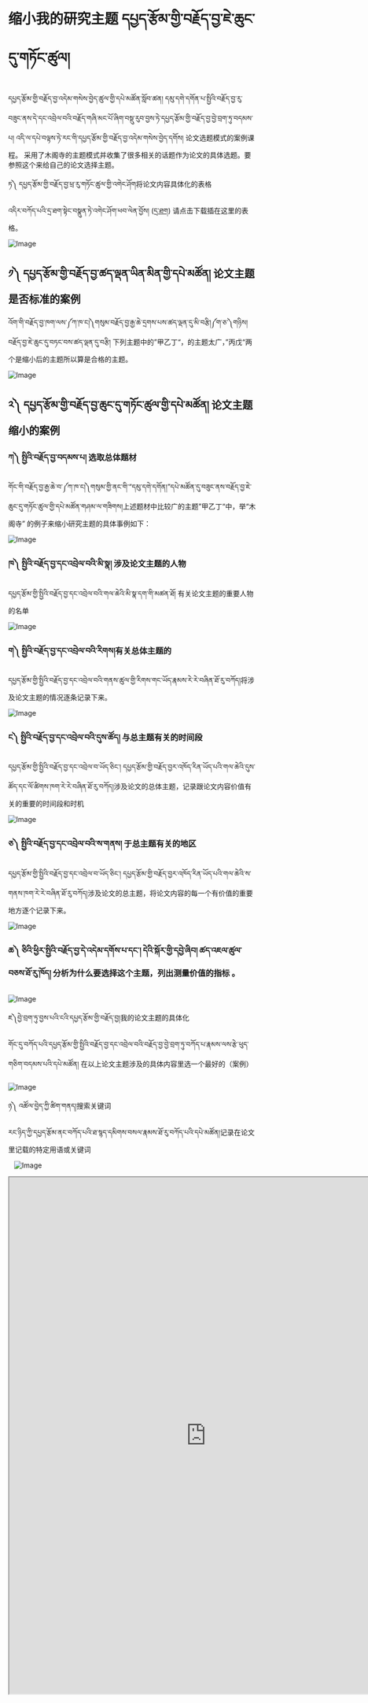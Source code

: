 # 缩小我的研究主题 དཔྱད་རྩོམ་གྱི་བརྗོད་བྱ་ཇེ་ཆུང་དུ་གཏོང་ཚུལ།


དཔྱད་རྩོམ་གྱི་བརྗོད་བྱ་འདེམ་གསེས་བྱེད་ཚུལ་གྱི་དཔེ་མཚོན་སློབ་ཚན། དམུ་དགེ་དགོན་པ་སྤྱིའི་བརྗོད་བྱ་རུ་བཟུང་ནས་དེ་དང་འབྲེལ་བའི་བརྗོད་གཞི་མང་པོ་ཞིག་བསྡུ་རུབ་བྱས་ཏེ་དཔྱད་རྩོམ་གྱི་བརྗོད་བྱ་བྱེ་བྲག་ཏུ་བདམས་པ། འདི་ལ་དཔེ་བལྟས་ཏེ་རང་གི་དཔྱད་རྩོམ་གྱི་བརྗོད་བྱ་འདེམ་གསེས་བྱེད་དགོས། 论文选题模式的案例课程。 采用了木阁寺的主题模式并收集了很多相关的话题作为论文的具体选题。要参照这个来给自己的论文选择主题。

ཏ༽ དཔྱད་རྩོམ་གྱི་བརྗོད་བྱ་ཕྲ་རུ་གཏོང་ཚུལ་གྱི་འགེང་ཤོག将论文内容具体化的表格  

འདིར་བཀོད་པའི་དྲ་ཐག་སྟེང་བསྣུན་ཏེ་འགེང་ཤོག་ཕབ་ལེན་བྱོས། ([དྲ་ཐག](=96074754)) 请点击下载插在这里的表格。  

![Image](images/000002.png)

## ༡༽ དཔྱད་རྩོམ་གྱི་བརྗོད་བྱ་ཚད་ལྡན་ཡིན་མིན་གྱི་དཔེ་མཚོན། 论文主题是否标准的案例  

འོག་གི་བརྗོད་བྱ་ཁག་ལས་༼ཀ་ཁ་ང།༽གསུམ་བརྗོད་བྱ་རྒྱ་ཆེ་དྲགས་པས་ཚད་ལྡན་དུ་མི་བརྩི།༼ག་ཅ་༽གཉིས། བརྗོད་བྱ་ཇེ་ཆུང་དུ་བཏང་བས་ཚད་ལྡན་དུ་བརྩི། 下列主题中的”甲乙丁“，的主题太广，”丙戊“两个是缩小后的主题所以算是合格的主题。

![Image](images/000003.png)

## ༢༽ དཔྱད་རྩོམ་གྱི་བརྗོད་བྱ་ཆུང་དུ་གཏོང་ཚུལ་གྱི་དཔེ་མཚོན། 论文主题缩小的案例  

### ཀ༽ སྤྱིའི་བརྗོད་བྱ་བདམས་པ། 选取总体题材  

གོང་གི་བརྗོད་བྱ་རྒྱ་ཆེ་བ་༼ཀ་ཁ་ང།༽གསུམ་གྱི་ནང་གི་“དམུ་དགེ་དགོན།”དཔེ་མཚོན་དུ་བཟུང་ནས་བརྗོད་བྱ་ཇེ་ཆུང་དུ་གཏོང་ཚུལ་གྱི་དཔེ་མཚོན་གཤམ་ལ་གཟིགས།上述题材中比较广的主题”甲乙丁“中，举“木阁寺” 的例子来缩小研究主题的具体事例如下：  

![Image](images/000004.png)

### ཁ༽ སྤྱིའི་བརྗོད་བྱ་དང་འབྲེལ་བའི་མི་སྣ། 涉及论文主题的人物  

དཔྱད་རྩོམ་གྱི་སྤྱིའི་བརྗོད་བྱ་དང་འབྲེལ་བའི་གལ་ཆེའི་མི་སྣ་དག་གི་མཚན་ཐོ། 有关论文主题的重要人物的名单  

![Image](images/000008.png)

### ག༽ སྤྱིའི་བརྗོད་བྱ་དང་འབྲེལ་བའི་རིགས།有关总体主题的   

དཔྱད་རྩོམ་གྱི་སྤྱིའི་བརྗོད་བྱ་དང་འབྲེལ་བའི་གནས་ཚུལ་གྱི་རིགས་གང་ཡོད་རྣམས་རེ་རེ་བཞིན་ཐོ་རུ་བཀོད།将涉及论文主题的情况逐条记录下来。  

![Image](images/000009.png)

### ང༽ སྤྱིའི་བརྗོད་བྱ་དང་འབྲེལ་བའི་དུས་ཚོད། 与总主题有关的时间段  

དཔྱད་རྩོམ་གྱི་སྤྱིའི་བརྗོད་བྱ་དང་འབྲེལ་བ་ཡོད་ཅིང་། དཔྱད་རྩོམ་གྱི་བརྗོད་བྱར་འཁོད་རིན་ཡོད་པའི་གལ་ཆེའི་དུས་ཚོད་དང་ལོ་ཚིགས་ཁག་རེ་རེ་བཞིན་ཐོ་རུ་བཀོད།涉及论文的总体主题，记录跟论文内容价值有关的重要的时间段和时机  

![Image](images/000005.png)

### ཅ༽ སྤྱིའི་བརྗོད་བྱ་དང་འབྲེལ་བའི་ས་གནས། 于总主题有关的地区  

དཔྱད་རྩོམ་གྱི་སྤྱིའི་བརྗོད་བྱ་དང་འབྲེལ་བ་ཡོད་ཅིང་། དཔྱད་རྩོམ་གྱི་བརྗོད་བྱར་འཁོད་རིན་ཡོད་པའི་གལ་ཆེའི་ས་གནས་ཁག་རེ་རེ་བཞིན་ཐོ་རུ་བཀོད།涉及论文的总主题，将论文内容的每一个有价值的重要地方逐个记录下来。

![Image](images/000006.png)

### ཆ༽ ཅིའི་ཕྱིར་སྤྱིའི་བརྗོད་བྱ་དེ་འདེམ་དགོས་པ་དང་། དེའི་སྐོར་གྱི་དབྱེ་ཞིབ། ཚད་འཇལ་ཚུལ་བཅས་ཐོ་རུ་ཁོད། 分析为什么要选择这个主题，列出测量价值的指标 。  

![Image](images/000010.png)

ཇ༽བྱེ་བྲག་ཏུ་བྱས་པའི་ངའི་དཔྱད་རྩོམ་གྱི་བརྗོད་བྱ།我的论文主题的具体化  

གོང་དུ་བཀོད་པའི་དཔྱད་རྩོམ་གྱི་སྤྱིའི་བརྗོད་བྱ་དང་འབྲེལ་བའི་བརྗོད་བྱ་བྱེ་བྲག་ཏུ་བཀོད་པ་རྣམས་ལས་རྩེ་ཕུད་གཅིག་བདམས་པའི་དཔེ་མཚོན། 在以上论文主题涉及的具体内容里选一个最好的（案例）  

![Image](images/000011.png)

ཉ༽ འཚོལ་བྱེད་ཀྱི་ཚིག་གནད།搜索关键词  

རང་ཉིད་ཀྱི་དཔྱད་རྩོམ་ནང་བཀོད་པའི་ཐ་སྙད་དམིགས་བསལ་རྣམས་ཐོ་རུ་བཀོད་པའི་དཔེ་མཚོན།记录在论文里记载的特定用语或关键词  

   ![Image](images/000007.png)

<p class="hide top"><iframe src="https://shimowendang.com/forms/NQunhcaeC54Xbf4W/fill?channel=1" style="height:1050px;width:800px;"></iframe></p>
